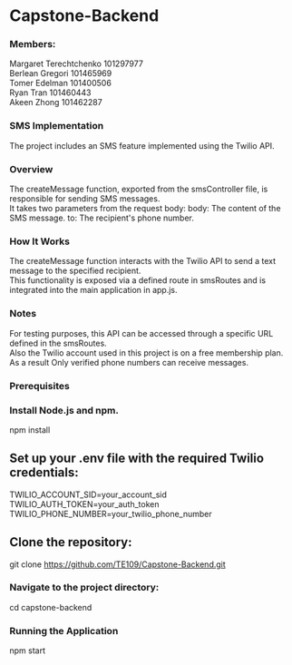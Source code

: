 # Capstone-Backend

### Members:
Margaret Terechtchenko 101297977<br />
Berlean Gregori 101465969<br />
Tomer Edelman 101400506<br />
Ryan Tran 101460443<br />
Akeen Zhong 101462287<br />

### SMS Implementation
The project includes an SMS feature implemented using the Twilio API.

### Overview
The createMessage function, exported from the smsController file, is responsible for sending SMS messages.<br /> It takes two parameters from the request body:
body: The content of the SMS message.
to: The recipient's phone number.

### How It Works
The createMessage function interacts with the Twilio API to send a text message to the specified recipient.<br />
This functionality is exposed via a defined route in smsRoutes and is integrated into the main application in app.js.

### Notes
For testing purposes, this API can be accessed through a specific URL defined in the smsRoutes.<br /> 
Also the Twilio account used in this project is on a free membership plan.<br /> As a result 
Only verified phone numbers can receive messages.

### Prerequisites

### Install Node.js and npm.
npm install

## Set up your .env file with the required Twilio credentials:

TWILIO_ACCOUNT_SID=your_account_sid<br />
TWILIO_AUTH_TOKEN=your_auth_token<br />
TWILIO_PHONE_NUMBER=your_twilio_phone_number<br />


## Clone the repository:
git clone https://github.com/TE109/Capstone-Backend.git

### Navigate to the project directory:
cd capstone-backend

### Running the Application
npm start